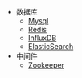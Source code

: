 * 数据库
  * [Mysql](mysql)
  * [Redis](redis)
  * [InfluxDB](influxdb)
  * [ElasticSearch](es)
* 中间件
  * [Zookeeper](zookeeper)